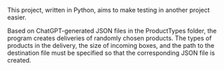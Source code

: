 This project, written in Python, aims to make testing in another project easier.

Based on ChatGPT-generated JSON files in the ProductTypes folder, the program creates deliveries of randomly chosen products. The types of products in the delivery, the size of incoming boxes, and the path to the destination file must be specified so that the corresponding JSON file is created.
